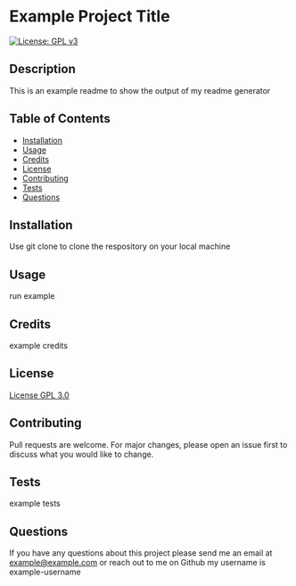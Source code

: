 # Example Project Title

  [![License: GPL v3](https://img.shields.io/badge/License-GPLv3-blue.svg)](https://www.gnu.org/licenses/gpl-3.0)

  ## Description
  This is an example readme to show the output of my readme generator

  ## Table of Contents
  - [Installation](#installation)
  - [Usage](#usage)
  - [Credits](#credits)
  - [License](#license)
  - [Contributing](#contributing)
  - [Tests](#tests)
  - [Questions](#questions)

  ## Installation 
  Use git clone to clone the respository on your local machine

  ## Usage 
  run example

  ## Credits 
  example credits

  ## License 
  [License GPL 3.0](https://www.gnu.org/licenses/gpl-3.0)

  ## Contributing
  Pull requests are welcome. For major changes, please open an issue first to discuss what you would like to change.

  ## Tests
  example tests

  ## Questions
  If you have any questions about this project please send me an email at example@example.com or reach out to me on Github my username is example-username
